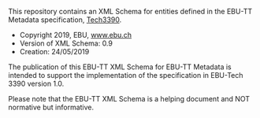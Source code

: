 This repository contains an XML Schema for entities defined in the EBU-TT Metadata specification,
[Tech3390](https://tech.ebu.ch/publications/tech3390).

* Copyright 2019, EBU, www.ebu.ch
* Version of XML Schema: 0.9
* Creation: 24/05/2019

The publication of this EBU-TT XML Schema for EBU-TT Metadata is intended to support the 
implementation of the specification in EBU-Tech 3390 version 1.0.

Please note that the EBU-TT XML Schema is a helping document and NOT normative but informative.
